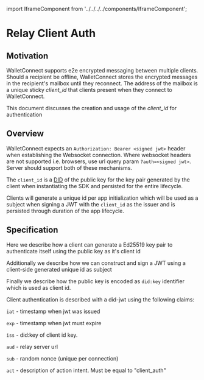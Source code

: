 import IframeComponent from '../../../../components/IframeComponent';

# Relay Client Auth

## Motivation

WalletConnect supports e2e encrypted messaging between multiple clients.
Should a recipient be offline, WalletConnect stores the encrypted messages in the recipient's mailbox until they reconnect.
The address of the mailbox is a unique sticky _client_id_ that clients present when they connect to WalletConnect.

This document discusses the creation and usage of the _client_id_ for authentication

## Overview

WalletConnect expects an `Authorization: Bearer <signed jwt>` header when establishing the Websocket connection. Where websocket headers are not supported i.e. browsers, use url query param `?auth=<signed jwt>`. Server should support both of these mechanisms.

The `client_id` is a [DID](https://www.w3.org/TR/did-core/) of the public key for the key pair generated by the client when instantiating the SDK and persisted for the entire lifecycle.

Clients will generate a unique id per app initialization which will be used as a subject when signing a JWT with the `client_id` as the issuer and is persisted through duration of the app lifecycle.

## Specification

Here we describe how a client can generate a Ed25519 key pair to authenticate itself using the public key as it's client id

Additionally we describe how we can construct and sign a JWT using a client-side generated unique id as subject

Finally we describe how the public key is encoded as `did:key` identifier which is used as client id.

Client authentication is described with a did-jwt using the following claims:

`iat` - timestamp when jwt was issued

`exp` - timestamp when jwt must expire

`iss` - did:key of client id key. 

`aud` - relay server url

`sub` - random nonce (unique per connection)

`act` - description of action intent. Must be equal to "client_auth"


<IframeComponent />
